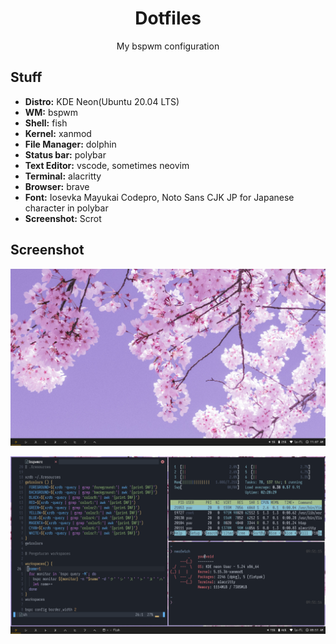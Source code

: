 <div align="center">
  <h1>Dotfiles</h1>
  <p>My bspwm configuration</p> 
</div> 

## Stuff 

- **Distro:** KDE Neon(Ubuntu 20.04 LTS)
- **WM:** bspwm 
- **Shell:** fish 
- **Kernel:** xanmod
- **File Manager:** dolphin
- **Status bar:** polybar
- **Text Editor:** vscode, sometimes neovim
- **Terminal:** alacritty
- **Browser:** brave
- **Font:** Iosevka Mayukai Codepro, Noto Sans CJK JP for Japanese character in polybar
- **Screenshot:** Scrot

## Screenshot 

![preview 1](preview/preview-1.png)

![preview 2](preview/preview-2.png)
